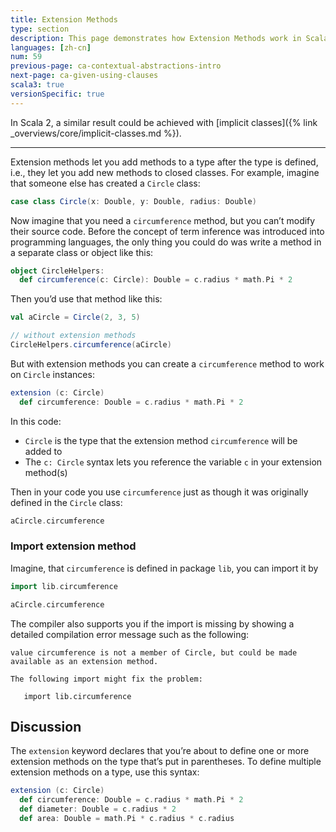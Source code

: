 ```yaml
---
title: Extension Methods
type: section
description: This page demonstrates how Extension Methods work in Scala 3.
languages: [zh-cn]
num: 59
previous-page: ca-contextual-abstractions-intro
next-page: ca-given-using-clauses
scala3: true
versionSpecific: true
---
```


In Scala 2, a similar result could be achieved with [implicit classes]({% link _overviews/core/implicit-classes.md %}).

---

Extension methods let you add methods to a type after the type is defined, i.e., they let you add new methods to closed classes.
For example, imagine that someone else has created a `Circle` class:

```scala
case class Circle(x: Double, y: Double, radius: Double)
```

Now imagine that you need a `circumference` method, but you can’t modify their source code.
Before the concept of term inference was introduced into programming languages, the only thing you could do was write a method in a separate class or object like this:

```scala
object CircleHelpers:
  def circumference(c: Circle): Double = c.radius * math.Pi * 2
```

Then you’d use that method like this:

```scala
val aCircle = Circle(2, 3, 5)

// without extension methods
CircleHelpers.circumference(aCircle)
```

But with extension methods you can create a `circumference` method to work on `Circle` instances:

```scala
extension (c: Circle)
  def circumference: Double = c.radius * math.Pi * 2
```

In this code:

- `Circle` is the type that the extension method `circumference` will be added to
- The `c: Circle` syntax lets you reference the variable `c` in your extension method(s)

Then in your code you use `circumference` just as though it was originally defined in the `Circle` class:

```scala
aCircle.circumference
```

### Import extension method

Imagine, that `circumference` is defined in package `lib`, you can import it by

```scala
import lib.circumference

aCircle.circumference
```

The compiler also supports you if the import is missing by showing a detailed compilation error message such as the following:

```text
value circumference is not a member of Circle, but could be made available as an extension method.

The following import might fix the problem:

   import lib.circumference
```

## Discussion

The `extension` keyword declares that you’re about to define one or more extension methods on the type that’s put in parentheses.
To define multiple extension methods on a type, use this syntax:

```scala
extension (c: Circle)
  def circumference: Double = c.radius * math.Pi * 2
  def diameter: Double = c.radius * 2
  def area: Double = math.Pi * c.radius * c.radius
```


